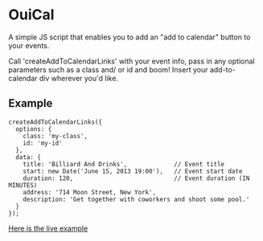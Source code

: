 # OuiCal

A simple JS script that enables you to add an "add to calendar" button to your events.

Call 'createAddToCalendarLinks' with your event info, pass in any optional parameters such as a class and/ or id and boom! Insert your add-to-calendar div wherever you'd like. 

## Example

    createAddToCalendarLinks({
      options: {
        class: 'my-class',
        id: 'my-id'
      },
      data: {
        title: 'Billiard And Drinks',             // Event title
        start: new Date('June 15, 2013 19:00'),   // Event start date
        duration: 120,                            // Event duration (IN MINUTES)
        address: '714 Moon Street, New York',
        description: 'Get together with coworkers and shoot some pool.'
      }
    });

[Here is the live example](http://carlsednaoui.github.io/ouical/example.html)